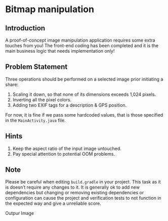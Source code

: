 # Bitmap manipulation

## Introduction

A proof-of-concept image manipulation application requires some extra touches from you!
The front-end coding has been completed and it is the main business logic that needs implementation only!

## Problem Statement
Three operations should be performed on a selected image prior initiating a share:

1. Scaling it down, so that none of its dimensions exceeds 1,024 pixels.
2. Inverting all the pixel colors.
3. Adding two EXIF tags for a description & GPS position.

For now, it is fine if we pass some hardcoded values, that is those specified in the `MainActivity.java` file.

## Hints

1. Keep the aspect ratio of the input image untouched.
2. Pay special attention to potential OOM problems.

## Note

Please be careful when editing `build.gradle` in your project. This task as it is doesn’t require any changes to it. It is generally ok to add new dependencies but changing or removing existing dependencies or configuration can cause the project and verification tests to not function in the expected way and give a unreliable score.




Outpur Image

